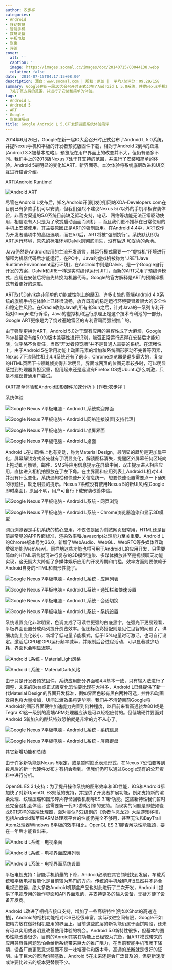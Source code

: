 ```yaml
---
author: 农步祥
categories:
- Android
- 移动数码
- 智能手机
- 数码设备
- 平板电脑
- 影像
- 评论
cover:
  alt: ''
  caption: ''
  image: https://images.soomal.cc/images/doc/20140715/00044138.webp
  relative: false
date: '2014-07-15T04:17:15+08:00'
description: 源自：www.soomal.com | 版权：原创 |  平均/总评分：09.29/158
summary: Google在新一届IO大会召开时正式公布了Android L 5.0系统，并提Nexus手机和平板的开发者预览版固件下载，相对于2到4的跃进，预览版在用户界面上的改变并不大，但仍有诸多不同。我们手上的2013版Nexus
  7处于其支持的范围，并进行了安装和简单的体验。
tags:
- Android L
- Android 5
- ART
- Google
- 影像编解码
title: Google Android L 5.0开发预览版系统体验简评
---
```


2014年6月26日，Google在新一届IO大会召开时正式公布了Android L 5.0系统，并提Nexus手机和平板的开发者预览版固件下载，相对于Android 2到4的跃进[Android 3.X被基本忽略]，预览版在用户界面上的改变并不大，但仍有诸多不同。我们手上的2013版Nexus 7处于其支持的范围，并进行了安装和简单的体验。Android 5最明显的变化如ART、新界面等。本次体验将系统底层改进和UI交互进行结合介绍。



ART[Android Runtime]



![Android ART](https://images.soomal.cc/images/doc/20140224/00040526.webp)



尽管在Android L发布后，知名Android开[刷]发[机]网站XDA-Developers.com在目前已有多款手机可以安装，但我们强烈不建议Nexus 5/7以外的手机平板安装体验，非官方渠道的5.0系统目前缺乏驱动支持，电话、网络等功能无法正常驱动使用，相信没有人只是为了欣赏启动画面而刷机……而且我们更不推荐在日常使用的手机上安装使用，其主要原因正是ART的强制启用。在Android 4.4中，ART仅作为开发者选项中的高级选项，而在5.0后，ART将被“强制执行”。系统默认即为ART运行环境，原先的标准环境Dalvik则彻底消失，没有后退 和妥协的余地。



Java仍然是Android应用的主流开发语言，其运行模式需要一个“虚拟机”环境进行解释为机器代码后才能运行，在PC中，Java的虚拟机被称为“JRE”[Jave Runtime Environment运行环境]，在Android中则是Dalvik，是一个Google自行开发的方案，Dalvik和JRE一样是实时编译运行[JIT]，而新的ART采用了预编译模式，应用在安装后将首先转换为机器代码。Google的官方解释是ART的预编译模式有着更好的速度。



ART取代Dalvik绝非简单的功能或性能上的原因，许多市售的高端Android 4.X系统的旗舰手机在体验上已经很流畅，放弃既有的稳定运行环境要冒着很大的安全性和稳定性风险。在Oracle收购Java的所有者Sun之后，针对Java的一系列专利开始对Google进行诉讼，Java的虚拟机和运行原理正是这个技术专利池的一部分。Google ART更像是为了绕过遍地雷区的专利官司而强制推广的。



由于强制更换为ART，Android 5.0对于现有应用的兼容性成了大麻烦，Google Play甚至没有给5.0的版本兼容性进行识别，能否正常运行还得在安装后才能知晓，似乎略不负责任，当然“开发者预览版”并不是普通人需要的系统。在流畅性上，由于Android 5在常用功能上动画元素的增加和系统图形驱动不完善等因素，Nexus 7下流畅性相比4.4系统还有了退步，Chrome浏览器是退步最大的，复杂的HTML页面下卡顿跳帧变得非常明显，界面或网页的位图元素较多时，可以明显感觉到处理器负担沉重，但用起来还是远没有Firefox OS或Ubuntu那么刺激，只是不建议普通用户尝试。



《ART简单体验和Android图形硬件加速分析 》[作者:农步祥 ]



系统体验



![Google Nexus 7平板电脑 - Android L系统欢迎界面](https://images.soomal.cc/images/doc/20140715/00044125_01.webp)



![Google Nexus 7平板电脑 - Android L网络连接设置[支持代理]](https://images.soomal.cc/images/doc/20140715/00044126_01.webp)



![Google Nexus 7平板电脑 - Android L锁屏界面](https://images.soomal.cc/images/doc/20140715/00044127_01.webp)



![Google Nexus 7平板电脑 - Android L桌面](https://images.soomal.cc/images/doc/20140715/00044128_01.webp)



Android L在UI风格上也有变动，称为Material Design，最明显的趋势是更加扁平化，屏幕解锁方式首先就有了明显变化，解锁图标消失，提醒区外屏幕任何区域向上拖动即可解锁，邮件、SMS等应用信息提示在屏幕中间，双击提示进入相应应用，直接进入相机拍照放在了左下角。在主界面和应用列表上Android L相对4.4并没有什么变化，系统通知栏和快速开关信息统一，想要快速设置需要点一下通知的标题栏，缺乏明显的提示。Nexus 7系统没有使用Nexus 5的新UI风格[Google即时桌面]，原因不明，用户可自行下载安装改善体验。



![Google Nexus 7平板电脑 - Android L系统 - 网页浏览](https://images.soomal.cc/images/doc/20140715/00044137_01.webp)



![Google Nexus 7平板电脑 - Android L系统 - Chrome浏览器渲染和显示3D模型](https://images.soomal.cc/images/doc/20140715/00044136_01.webp)



网页浏览器是手机系统的核心应用，不仅仅是因为浏览网页很常用，HTML还是目前最常见的APP界面标准，渲染效率和Javascript处理能力至关重要。Android L的Chrome版本号为36.0，新增了WebAudio、WebGL、WebRTC等多媒体互动增强功能[WebView]。同样地这些功能也将可用于Android L的应用开发，只需要简单的HTML语言就可进行复杂的3D模型渲染、多媒体播放甚至是视频聊天功能实现，这无疑大大降低了多媒体娱乐应用的开发周期和门槛，效率方面则要依赖于Android自身的HTML和图形性能了。



![Google Nexus 7平板电脑 - Android L系统 - 应用列表](https://images.soomal.cc/images/doc/20140715/00044129_01.webp)



![Google Nexus 7平板电脑 - Android L系统 - 通知栏和快速设置](https://images.soomal.cc/images/doc/20140715/00044130_01.webp)



![Google Nexus 7平板电脑 - Android L系统 - 会话切换](https://images.soomal.cc/images/doc/20140715/00044131_01.webp)



![Google Nexus 7平板电脑 - Android L系统 - 系统设置](https://images.soomal.cc/images/doc/20140715/00044132_01.webp)



系统设置变化非常明显，色调变成了可读性更强的白底黑字，在强光下更易观看，平板界面设置分成两列提升浏览效率。但图标色彩搭配则是见仁见智的问题了。详细功能上变化较小，新增了低电量节能模式，低于15%电量时可激活，也可自行设定。激活后CPU和GPU运行频率减半，并限制后台进程活动，可以显著减少功耗，界面也会明显迟钝。



![Android L系统 - MaterialLight风格](https://images.soomal.cc/images/doc/20140715/00044139_01.webp)



![Android L系统 - MaterialDark风格](https://images.soomal.cc/images/doc/20140715/00044140_01.webp)



由于只是开发者预览固件，系统应用部分界面和4.4基本一致，只有输入法进行了调整，未来的Beta或正式版变化恐怕要比现在大得多，Android L已经提供了新一代Material Design的界面开发标准，例如界面色彩有黑白两种可选，控件和动画效果也将大量增加，UI间过渡效果将更华丽。我们并不清楚目前Google将Android的图形界面硬件加速能力完善到何种程度，以目前来看高通骁龙801或是Tegra K1这一级别的高端ARM处理器应该是可以轻松应付的。但低端硬件要面对Android 5新加入的酷炫特效恐怕就是非常的力不从心了。



![Google Nexus 7平板电脑 - Android L系统 - 系统信息](https://images.soomal.cc/images/doc/20140715/00044133_01.webp)



![Google Nexus 7平板电脑 - Android L系统 - 屏幕键盘](https://images.soomal.cc/images/doc/20140715/00044134_01.webp)



其它新增功能和总结



由于许多新功能是Nexus 5限定，或是暂时缺乏表现形式，在Nexus 7恐怕要等到数月后的新一代硬件发布才有机会看到。但我们仍可以通过Google现有的公开资料中进行分析。



OpenGL ES 3.1支持：为了提升操作系统的图形效率和3D性能，iOS和Android都加快了对新OpenGL ES规范的支持，并提供了开发者扩展功能，例如支持新的渲染处理、纹理压缩和图形碎片存储回收机制等ES 3.1新功能。这些新特性我们暂时还完全没机会体验，这需要新一代3D游戏引擎的支持。而现实的问题是即使如骁龙801这样的高端处理器，面对类似PS2级别的《勇者斗恶龙2》大型游戏移植，包括Android和苹果ARM处理器平台的性能仍完全不够用，甚至无法和BayTrail Atom处理器Windows 8平板的效率相比，OpenGL ES 3.1能否解决性能瓶颈，要在一年后才能看出来。



![Android L系统 - 电视桌面](https://images.soomal.cc/images/doc/20140715/00044141.webp)



![Android L系统 - 电视界面应用列表](https://images.soomal.cc/images/doc/20140715/00044142.webp)



![Android L系统 - 电视界面系统设置](https://images.soomal.cc/images/doc/20140715/00044143.webp)



平板电视支持：智能手机销量的下降，Android必须在其它领域找到发展，车载系统和平板电视智能化是目前较为热门的方向。传统的手机触屏UI很显然并不适合电视遥控器，绝大多数Android机顶盒产品也对此进行了二次开发，Android L提供了电视专用的操作界面和API界面规范，并支持更多的输入设备，无疑方便了设备开发商。



Android L改进了相机应接口支持，增加了一些高级特性[例如XShot的高速连拍]，Android的相机功能相对iOS已经很丰富，实际改进空间有限，Google不如把精力放在做好相机应用的界面上。目前这些底层的新功能仍属于画饼阶段，还未有可以实用或者明显改善使用体验的机会。Android 5.0新特性很多，但基本的图形性能改善很少，目前的Anroid其实在功能上已经较为完备，但ART模式带来的应用兼容性问题恐怕会给新系统带来巨大的推广阻力，在当前智能手机市场下降期，设备厂商更愿意求稳而不是一味堆硬件和版本号，高通的垄断就是很好的证明。由于巨大的市场份额基数，Android 5在未来还是会广泛普及的，但更新速度或许要比过去的版本更替慢不少。